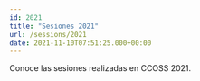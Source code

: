 ```yaml
---
id: 2021
title: "Sesiones 2021"
url: /sessions/2021
date: 2021-11-10T07:51:25.000+00:00
---
```



Conoce las sesiones realizadas en CCOSS 2021.
